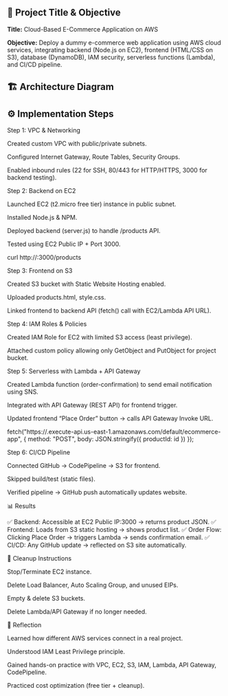 ## 📌 Project Title & Objective

**Title:** Cloud-Based E-Commerce Application on AWS

**Objective:** Deploy a dummy e-commerce web application using AWS cloud services, integrating backend (Node.js on EC2), frontend (HTML/CSS on S3), database (DynamoDB), IAM security, serverless functions (Lambda), and CI/CD pipeline.

## 🏗️ Architecture Diagram



## ⚙️ Implementation Steps
Step 1: VPC & Networking

Created custom VPC with public/private subnets.

Configured Internet Gateway, Route Tables, Security Groups.

Enabled inbound rules (22 for SSH, 80/443 for HTTP/HTTPS, 3000 for backend testing).

Step 2: Backend on EC2

Launched EC2 (t2.micro free tier) instance in public subnet.

Installed Node.js & NPM.

Deployed backend (server.js) to handle /products API.

Tested using EC2 Public IP + Port 3000.

curl http://<EC2-Public-IP>:3000/products

Step 3: Frontend on S3

Created S3 bucket with Static Website Hosting enabled.

Uploaded products.html, style.css.

Linked frontend to backend API (fetch() call with EC2/Lambda API URL).

Step 4: IAM Roles & Policies

Created IAM Role for EC2 with limited S3 access (least privilege).

Attached custom policy allowing only GetObject and PutObject for project bucket.

Step 5: Serverless with Lambda + API Gateway

Created Lambda function (order-confirmation) to send email notification using SNS.

Integrated with API Gateway (REST API) for frontend trigger.

Updated frontend “Place Order” button → calls API Gateway Invoke URL.

fetch("https://<api-id>.execute-api.us-east-1.amazonaws.com/default/ecommerce-app", {
   method: "POST",
   body: JSON.stringify({ productId: id })
});

Step 6: CI/CD Pipeline

Connected GitHub → CodePipeline → S3 for frontend.

Skipped build/test (static files).

Verified pipeline → GitHub push automatically updates website.

📊 Results

✅ Backend: Accessible at EC2 Public IP:3000 → returns product JSON.
✅ Frontend: Loads from S3 static hosting → shows product list.
✅ Order Flow: Clicking Place Order → triggers Lambda → sends confirmation email.
✅ CI/CD: Any GitHub update → reflected on S3 site automatically.

🧹 Cleanup Instructions

Stop/Terminate EC2 instance.

Delete Load Balancer, Auto Scaling Group, and unused EIPs.

Empty & delete S3 buckets.

Delete Lambda/API Gateway if no longer needed.

📝 Reflection

Learned how different AWS services connect in a real project.

Understood IAM Least Privilege principle.

Gained hands-on practice with VPC, EC2, S3, IAM, Lambda, API Gateway, CodePipeline.

Practiced cost optimization (free tier + cleanup).

